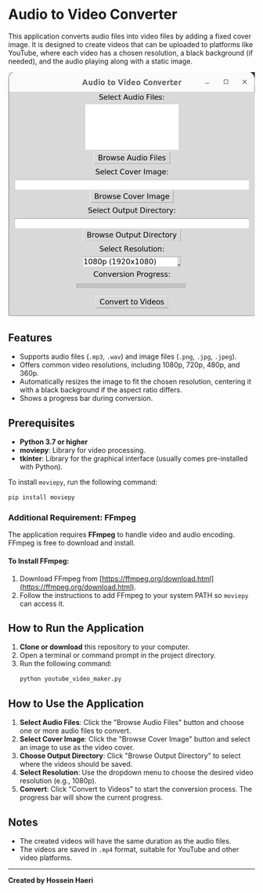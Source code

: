 
# Audio to Video Converter

This application converts audio files into video files by adding a fixed cover image. It is designed to create videos that can be uploaded to platforms like YouTube, where each video has a chosen resolution, a black background (if needed), and the audio playing along with a static image.

![Cover Image](cover_image.png)


## Features
- Supports audio files (`.mp3`, `.wav`) and image files (`.png`, `.jpg`, `.jpeg`).
- Offers common video resolutions, including 1080p, 720p, 480p, and 360p.
- Automatically resizes the image to fit the chosen resolution, centering it with a black background if the aspect ratio differs.
- Shows a progress bar during conversion.

## Prerequisites
- **Python 3.7 or higher**
- **moviepy**: Library for video processing.
- **tkinter**: Library for the graphical interface (usually comes pre-installed with Python).

To install `moviepy`, run the following command:
```bash
pip install moviepy
```

### Additional Requirement: FFmpeg
The application requires **FFmpeg** to handle video and audio encoding. FFmpeg is free to download and install.

#### To Install FFmpeg:
1. Download FFmpeg from [https://ffmpeg.org/download.html](https://ffmpeg.org/download.html).
2. Follow the instructions to add FFmpeg to your system PATH so `moviepy` can access it.

## How to Run the Application

1. **Clone or download** this repository to your computer.
2. Open a terminal or command prompt in the project directory.
3. Run the following command:
   ```bash
   python youtube_video_maker.py
   ```

## How to Use the Application

1. **Select Audio Files**: Click the "Browse Audio Files" button and choose one or more audio files to convert.
2. **Select Cover Image**: Click the "Browse Cover Image" button and select an image to use as the video cover.
3. **Choose Output Directory**: Click "Browse Output Directory" to select where the videos should be saved.
4. **Select Resolution**: Use the dropdown menu to choose the desired video resolution (e.g., 1080p).
5. **Convert**: Click "Convert to Videos" to start the conversion process. The progress bar will show the current progress.

## Notes
- The created videos will have the same duration as the audio files.
- The videos are saved in `.mp4` format, suitable for YouTube and other video platforms.

---
**Created by Hossein Haeri**

